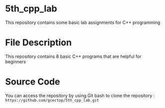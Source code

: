 # 5th_cpp_lab

This repository contains some basic lab assignments for C++ programming 

# File Description

This repository contains 8 basic C++ programs that are helpful for beginners

# Source Code

You can access the repository by using Git bash to clone the repository : `https://github.com/gcectop/5th_cpp_lab.git`

